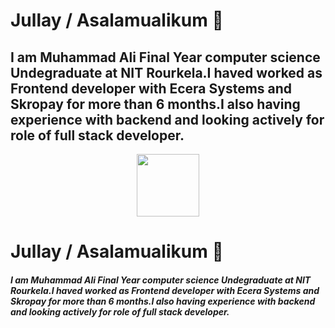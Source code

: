 # Jullay / Asalamualikum 👋
## I am Muhammad Ali Final Year computer science Undegraduate at NIT Rourkela.I haved worked as Frontend developer with Ecera Systems and Skropay for more than 6 months.I also having experience with backend and looking actively for role of full stack developer.
<div id="header" align="center">
  <img src="https://media.giphy.com/media/HscDLzkO8EOTmgkhQP/giphy.gif" width="100"/>
</div>
<div>
  <h1>Jullay / Asalamualikum 🤝</h1>
  <h5>I am Muhammad Ali Final Year computer science Undegraduate at NIT Rourkela.I haved worked as Frontend developer with Ecera Systems and Skropay for more than 6 months.I also having experience with backend and looking actively for role of full stack developer.</h5>
  </div>

<!-- - 🔭 I’m currently working on e -->
<!-- - 🌱 I’m currently learning Next.js React FrameWork -->
<!--
**ali-mandela/ali-mandela** is a ✨ _special_ ✨ repository because its `README.md` (this file) appears on your GitHub profile.

Here are some ideas to get you started:

- 🔭 I’m currently working on ...
- 🌱 I’m currently learning ...
- 👯 I’m looking to collaborate on ...
- 🤔 I’m looking for help with ...
- 💬 Ask me about ...
- 📫 How to reach me: ...
- 😄 Pronouns: ...
- ⚡ Fun fact: ...
-->
